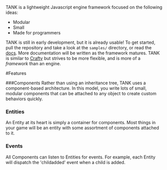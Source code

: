 TANK is a lightweight Javascript engine framework focused on the following ideas:

- Modular
- Small
- Made for programmers

TANK is still in early development, but it is already usable! To get started, pull the repository and take a look at the `samples/` directory, or read the [docs](http://phosphoer.github.io/TankJS). More documentation will be written as the framework matures. TANK is similar to [Crafty](http://craftyjs.com/) but strives to be more flexible, and is more of a *framework* than an engine.

#Features

###Components
Rather than using an inheritance tree, TANK uses a component-based architecture. In this model, you write lots of small, modular components that can be attached to any object to create custom behaviors quickly.

### Entities
An Entity at its heart is simply a container for components. Most things in your game will be an entity with some assortment of components attached to it.

### Events
All Components can listen to Entities for events. For example, each Entity will dispatch the 'childadded' event when a child is added.
